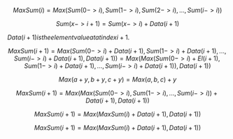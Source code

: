 

$$
MaxSum(i) = Max(Sum(0->i),Sum(1->i),Sum(2->i),...,Sum(i->i))
$$

$$
Sum(x->i+1) = Sum(x->i) + Data(i+1) 
$$

$Data(i+1) is the element value at at index i+1.$

$$
MaxSum(i+1) = Max(Sum(0->i) + Data(i+1), Sum(1->i) + Data(i+1), ..., Sum(i->i) + Data(i+1), Data(i+1))= Max(Max(Sum(0->i) + El(i+1), Sum(1->i) + Data(i+1), ..., Sum(i->i) + Data(i+1)), Data(i+1))
$$

$$
Max(a+y,b+y,c+y) = Max(a,b,c) +y
$$

$$
MaxSum(i+1) = Max(Max(Sum(0->i), Sum(1->i), ..., Sum(i->i))+ Data(i+1), Data(i+1))
$$

$$
MaxSum(i+1) = Max(MaxSum(i)+ Data(i+1), Data(i+1))
$$

$$
MaxSum(i+1) = Max(MaxSum(i)+ Data(i+1), Data(i+1))
$$
